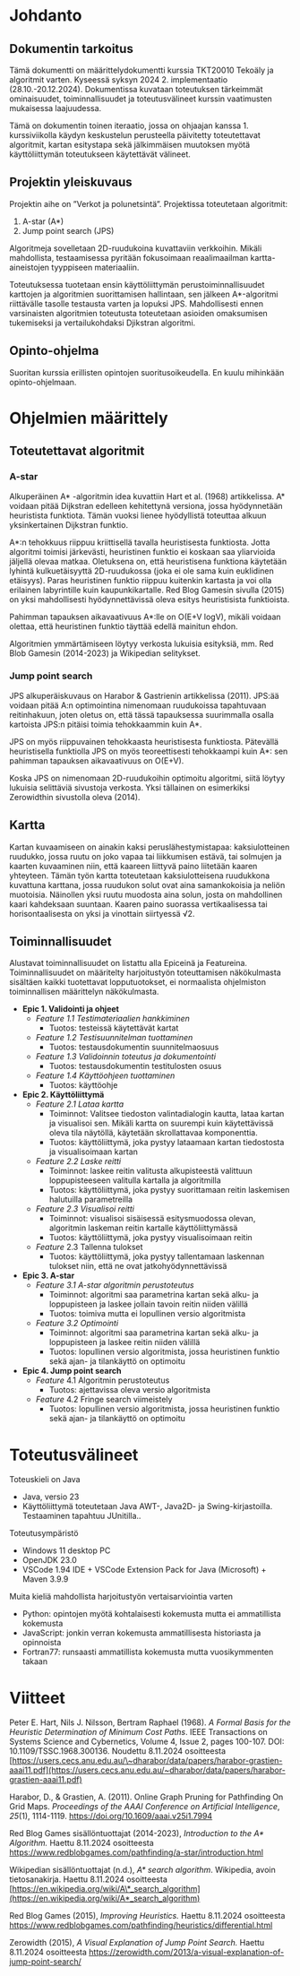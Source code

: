 # Johdanto

## Dokumentin tarkoitus

Tämä dokumentti on määrittelydokumentti kurssia TKT20010 Tekoäly ja algoritmit varten. Kyseessä syksyn 2024 2. implementaatio (28.10.-20.12.2024). Dokumentissa kuvataan toteutuksen tärkeimmät ominaisuudet, toiminnallisuudet ja toteutusvälineet kurssin vaatimusten mukaisessa laajuudessa.

Tämä on dokumentin toinen iteraatio, jossa on ohjaajan kanssa 1. kurssiviikolla käydyn keskustelun perusteella päivitetty toteutettavat algoritmit, kartan esitystapa sekä jälkimmäisen muutoksen myötä käyttöliittymän toteutukseen käytettävät välineet.

## Projektin yleiskuvaus

Projektin aihe on ”Verkot ja polunetsintä”. Projektissa toteutetaan algoritmit:

1.  A-star (A\*)
2.  Jump point search (JPS)

Algoritmeja sovelletaan 2D-ruudukoina kuvattaviin verkkoihin. Mikäli mahdollista, testaamisessa pyritään fokusoimaan reaalimaailman kartta-aineistojen tyyppiseen materiaaliin.

Toteutuksessa tuotetaan ensin käyttöliittymän perustoiminnallisuudet karttojen ja algoritmien suorittamisen hallintaan, sen jälkeen A\*-algoritmi riittävälle tasolle testausta varten ja lopuksi JPS. Mahdollisesti ennen varsinaisten algoritmien toteutusta toteutetaan asioiden omaksumisen tukemiseksi ja vertailukohdaksi Djikstran algoritmi.

## Opinto-ohjelma

Suoritan kurssia erillisten opintojen suoritusoikeudella. En kuulu mihinkään opinto-ohjelmaan.

# Ohjelmien määrittely

## Toteutettavat algoritmit

### A-star

Alkuperäinen A\* -algoritmin idea kuvattiin Hart et al. (1968) artikkelissa. A\* voidaan pitää Dijkstran edelleen kehitettynä versiona, jossa hyödynnetään heuristista funktiota. Tämän vuoksi lienee hyödyllistä toteuttaa alkuun yksinkertainen Dijkstran funktio.

A\*:n tehokkuus riippuu kriittisellä tavalla heuristisesta funktiosta. Jotta algoritmi toimisi järkevästi, heuristinen funktio ei koskaan saa yliarvioida jäljellä olevaa matkaa. Oletuksena on, että heuristisena funktiona käytetään lyhintä kulkuetäisyyttä 2D-ruudukossa (joka ei ole sama kuin euklidinen etäisyys). Paras heuristinen funktio riippuu kuitenkin kartasta ja voi olla erilainen labyrintille kuin kaupunkikartalle. Red Blog Gamesin sivulla (2015) on yksi mahdollisesti hyödynnettävissä oleva esitys heuristisista funktioista.

Pahimman tapauksen aikavaativuus A\*:lle on O(E+V logV), mikäli voidaan olettaa, että heuristinen funktio täyttää edellä mainitun ehdon.

Algoritmien ymmärtämiseen löytyy verkosta lukuisia esityksiä, mm. Red Blob Gamesin (2014-2023) ja Wikipedian selitykset.

### Jump point search

JPS alkuperäiskuvaus on Harabor & Gastrienin artikkelissa (2011). JPS:ää voidaan pitää A:n optimointina nimenomaan ruudukoissa tapahtuvaan reitinhakuun, joten oletus on, että tässä tapauksessa suurimmalla osalla kartoista JPS:n pitäisi toimia tehokkaammin kuin A\*.

JPS on myös riippuvainen tehokkaasta heuristisesta funktiosta. Pätevällä heuristisella funktiolla JPS on myös teoreettisesti tehokkaampi kuin A\*: sen pahimman tapauksen aikavaativuus on O(E+V).

Koska JPS on nimenomaan 2D-ruudukoihin optimoitu algoritmi, siitä löytyy lukuisia selittäviä sivustoja verkosta. Yksi tällainen on esimerkiksi Zerowidthin sivustolla oleva (2014).

## Kartta

Kartan kuvaamiseen on ainakin kaksi peruslähestymistapaa: kaksiulotteinen ruudukko, jossa ruutu on joko vapaa tai liikkumisen estävä, tai solmujen ja kaarten kuvaaminen niin, että kaareen liittyvä paino liitetään kaaren yhteyteen. Tämän työn kartta toteutetaan kaksiulotteisena ruudukkona kuvattuna karttana, jossa ruudukon solut ovat aina samankokoisia ja neliön muotoisia. Näinollen yksi ruutu muodosta aina solun, josta on mahdollinen kaari kahdeksaan suuntaan. Kaaren paino suorassa vertikaalisessa tai horisontaalisesta on yksi ja vinottain siirtyessä √2.

## Toiminnallisuudet

Alustavat toiminnallisuudet on listattu alla Epiceinä ja Featureina. Toiminnallisuudet on määritelty harjoitustyön toteuttamisen näkökulmasta sisältäen kaikki tuotettavat lopputuotokset, ei normaalista ohjelmiston toiminnallisen määrittelyn näkökulmasta.

-   **Epic 1. Validointi ja ohjeet**
    -   *Feature 1.1 Testimateriaalien hankkiminen*
        -   Tuotos: testeissä käytettävät kartat
    -   *Feature 1.2 Testisuunnitelman tuottaminen*
        -   Tuotos: testausdokumentin suunnitelmaosuus
    -   *Feature 1.3 Validoinnin toteutus ja dokumentointi*
        -   Tuotos: testausdokumentin testitulosten osuus
    -   *Feature 1.4 Käyttöohjeen tuottaminen*
        -   Tuotos: käyttöohje
-   **Epic 2. Käyttöliittymä**
    -   *Feature 2.1 Lataa kartta*
        -   Toiminnot: Valitsee tiedoston valintadialogin kautta, lataa kartan ja visualisoi sen. Mikäli kartta on suurempi kuin käytettävissä oleva tila näytöllä, käytetään skrollattavaa komponenttia.
        -   Tuotos: käyttöliittymä, joka pystyy lataamaan kartan tiedostosta ja visualisoimaan kartan
    -   *Feature 2.2 Laske reitti*
        -   Toiminnot: laskee reitin valitusta alkupisteestä valittuun loppupisteeseen valitulla kartalla ja algoritmilla
        -   Tuotos: käyttöliittymä, joka pystyy suorittamaan reitin laskemisen halutuilla parametreilla
    -   *Feature 2.3 Visualisoi reitti*
        -   Toiminnot: visualisoi sisäisessä esitysmuodossa olevan, algoritmin laskeman reitin kartalle käyttöliittymässä
        -   Tuotos: käyttöliittymä, joka pystyy visualisoimaan reitin
    -   *Feature* 2.3 Tallenna tulokset
        -   Tuotos: käyttöliittymä, joka pystyy tallentamaan laskennan tulokset niin, että ne ovat jatkohyödynnettävissä
-   **Epic 3. A-star**
    -   *Feature 3.1 A-star algoritmin perustoteutus*
        -   Toiminnot: algoritmi saa parametrina kartan sekä alku- ja loppupisteen ja laskee jollain tavoin reitin niiden välillä
        -   Tuotos: toimiva mutta ei lopullinen versio algoritmista
    -   *Feature 3.2 Optimointi*
        -   Toiminnot: algoritmi saa parametrina kartan sekä alku- ja loppupisteen ja laskee reitin niiden välillä
        -   Tuotos: lopullinen versio algoritmista, jossa heuristinen funktio sekä ajan- ja tilankäyttö on optimoitu
-   **Epic 4. Jump point search**
    -   *Feature* 4.1 Algoritmin perustoteutus
        -   Tuotos: ajettavissa oleva versio algoritmista
    -   *Feature* 4.2 Fringe search viimeistely
        -   Tuotos: lopullinen versio algoritmista, jossa heuristinen funktio sekä ajan- ja tilankäyttö on optimoitu

# Toteutusvälineet

Toteuskieli on Java

-   Java, versio 23
-   Käyttöliittymä toteutetaan Java AWT-, Java2D- ja Swing-kirjastoilla. Testaaminen tapahtuu JUnitilla..

Toteutusympäristö

-   Windows 11 desktop PC
-   OpenJDK 23.0
-   VSCode 1.94 IDE + VSCode Extension Pack for Java (Microsoft) + Maven 3.9.9

Muita kieliä mahdollista harjoitustyön vertaisarviointia varten

-   Python: opintojen myötä kohtalaisesti kokemusta mutta ei ammatillista kokemusta
-   JavaScript: jonkin verran kokemusta ammatillisesta historiasta ja opinnoista
-   Fortran77: runsaasti ammatillista kokemusta mutta vuosikymmenten takaan

# Viitteet

Peter E. Hart, Nils J. Nilsson, Bertram Raphael (1968). *A Formal Basis for the Heuristic Determination of Minimum Cost Paths*. IEEE Transactions on Systems Science and Cybernetics, Volume 4, Issue 2, pages 100-107. DOI: 10.1109/TSSC.1968.300136. Noudettu 8.11.2024 osoitteesta [https://users.cecs.anu.edu.au/\~dharabor/data/papers/harabor-grastien-aaai11.pdf](https://users.cecs.anu.edu.au/~dharabor/data/papers/harabor-grastien-aaai11.pdf)

Harabor, D., & Grastien, A. (2011). Online Graph Pruning for Pathfinding On Grid Maps. *Proceedings of the AAAI Conference on Artificial Intelligence*, *25*(1), 1114-1119. <https://doi.org/10.1609/aaai.v25i1.7994>

Red Blog Games sisällöntuottajat (2014-2023), *Introduction to the A\* Algorithm.* Haettu 8.11.2024 osoitteesta <https://www.redblobgames.com/pathfinding/a-star/introduction.html>

Wikipedian sisällöntuottajat (n.d.), *A\* search algorithm*. Wikipedia, avoin tietosanakirja. Haettu 8.11.2024 osoitteesta [https://en.wikipedia.org/wiki/A\*_search_algorithm](https://en.wikipedia.org/wiki/A*_search_algorithm)

Red Blog Games (2015), *Improving Heuristics.* Haettu 8.11.2024 osoitteesta <https://www.redblobgames.com/pathfinding/heuristics/differential.html>

Zerowidth (2015), *A Visual Explanation of Jump Point Search.* Haettu 8.11.2024 osoitteesta <https://zerowidth.com/2013/a-visual-explanation-of-jump-point-search/>
